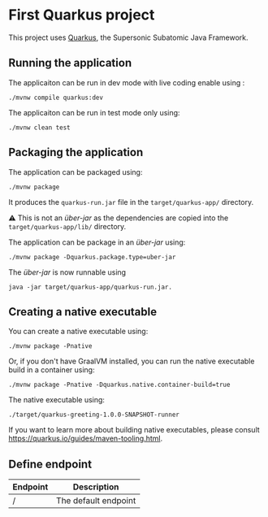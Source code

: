 # First Quarkus project 

This project uses [Quarkus](https://quarkus.io/), the Supersonic Subatomic Java Framework.


## Running the application

The applicaiton can be run in dev mode with live coding enable using :
```
./mvnw compile quarkus:dev
```

The applicaiton can be run in test mode only using:
```
./mvnw clean test
```



## Packaging the application

The application can be packaged using:
```
./mvnw package
```
It produces the `quarkus-run.jar` file in the `target/quarkus-app/` directory.

:warning: This is not an _über-jar_ as the dependencies are copied into the `target/quarkus-app/lib/` directory.


The application can be package in an  _über-jar_ using:
```
./mvnw package -Dquarkus.package.type=uber-jar
```

The _über-jar_ is now runnable using 
```
java -jar target/quarkus-app/quarkus-run.jar.
```

## Creating a native executable

You can create a native executable using: 
```
./mvnw package -Pnative
```

Or, if you don't have GraalVM installed, you can run the native executable build in a container using: 
```
./mvnw package -Pnative -Dquarkus.native.container-build=true
```

The native executable using: 
```
./target/quarkus-greeting-1.0.0-SNAPSHOT-runner
```

If you want to learn more about building native executables, please consult https://quarkus.io/guides/maven-tooling.html.


## Define endpoint

Endpoint | Description |  
---------|-------------|
/ | The default endpoint
